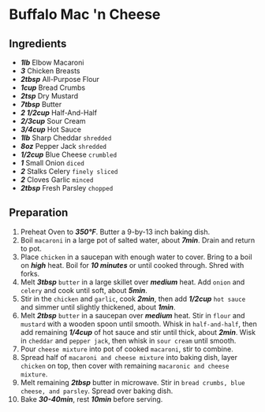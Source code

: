 # Buffalo Mac 'n Cheese
## Ingredients

+ ___1lb___ Elbow Macaroni
+ ___3___ Chicken Breasts
+ ___2tbsp___ All-Purpose Flour
+ ___1cup___ Bread Crumbs
+ ___2tsp___ Dry Mustard
+ ___7tbsp___ Butter
+ ___2 1/2cup___ Half-And-Half
+ ___2/3cup___ Sour Cream
+ ___3/4cup___ Hot Sauce
+ ___1lb___ Sharp Cheddar `shredded`
+ ___8oz___ Pepper Jack `shredded`
+ ___1/2cup___ Blue Cheese `crumbled`
+ ___1___ Small Onion `diced`
+ ___2___ Stalks Celery `finely sliced`
+ ___2___ Cloves Garlic `minced`
+ ___2tbsp___ Fresh Parsley `chopped`

## Preparation

1. Preheat Oven to ___350°F___. Butter a 9-by-13 inch baking dish.
2. Boil `macaroni` in a large pot of salted water, about ___7min___. Drain and return to pot.
3. Place `chicken` in a saucepan with enough water to cover. Bring to a boil on ___high___ heat. Boil for ___10 minutes___ or until cooked through. Shred with forks.
4. Melt ___3tbsp___ `butter` in a large skillet over ___medium___ heat. Add `onion` and `celery` and cook until soft, about ___5min___.
5. Stir in the `chicken` and `garlic`, cook ___2min___, then add ___1/2cup___ `hot sauce` and simmer until slightly thickened, about ___1min___.
6. Melt ___2tbsp___ `butter` in a saucepan over ___medium___ heat. Stir in `flour` and `mustard` with a wooden spoon until smooth. Whisk in `half-and-half`, then add remaining ___1/4cup___ of hot sauce and stir until thick, about ___2min___. Wisk in `cheddar` and `pepper jack`, then whisk in `sour cream` until smooth.
7. Pour `cheese mixture` into pot of cooked `macaroni`, stir to combine.
8. Spread half of `macaroni and cheese mixture` into baking dish, layer `chicken` on top, then cover with remaining `macaronic and cheese mixture`.
9. Melt remaining ___2tbsp___ butter in microwave. Stir in `bread crumbs, blue cheese, and parsley`. Spread over baking dish.
10. Bake ___30-40min___, rest ___10min___ before serving.